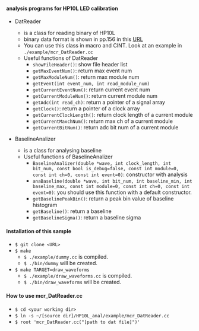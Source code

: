#### analysis programs for HP10L LED calibration
* DatReader
  * is a class for reading binary of HP10L
  * binary data format is shown in pp.156 in this [URL](https://www-he.scphys.kyoto-u.ac.jp/member/kiseki/html/AXEL/e-log/e-log_nakamura-AXEL_anal002_20141212-20151224.pdf)
  * You can use this class in macro and CINT. Look at an example in `./example/mcr_DatReader.cc`
  * Useful functions of DatReader
    * `showFileHeader()`: show file header list
    * `getMaxEventNum()`: return max event num
    * `getMaxModuleNum()`: return max module num
    * `getEvent(int event_num, int read_module_num)` 
    * `getCurrentEventNum()`: return current event num
    * `getCurrentModuleNum()`: return current module num
    * `getAdc(int read_ch)`: return a pointer of a signal array
    * `getClock()`: return a pointer of a clock array
    * `getCurrentClockLength()`: return clock length of a current module
    * `getCurrentMaxchNum()`: return max ch of a current module
    * `getCurrentBitNum()`: return adc bit num of a current module

* BaselineAnalizer
  * is a class for analysing baseline
  * Useful functions of BaselineAnalizer
    * `BaselineAnalizer(double *wave, int clock_length, int bit_num, const bool is_debug=false, const int module=0, const int ch=0, const int event=0)`: constructor with analysis
    * `anaBaseline(double *wave, int bit_num, int baseline_min, int baseline_max, const int module=0, const int ch=0, const int event=0)`: you should use this function with a default constructor.
    * `getBaselinePeakBin()`: return a peak bin value of baseline histogram
    * `getBaseline()`: return a baseline
    * `getBaselineSigma()`: return a baseline sigma      

#### Installation of this sample
  * `$ git clone <URL>`
  * `$ make`
    * `$ ./example/dummy.cc` is compiled.
    * `$ ./bin/dummy` will be created.
  * `$ make TARGET=draw_waveforms`
    * `$ ./example/draw_waveforms.cc` is compiled.
    * `$ ./bin/draw_waveforms` will be created.

  
#### How to use mcr_DatReader.cc
  * `$ cd <your working dir>`
  * `$ ln -s ~/[source dir]/HP10L_anal/example/mcr_DatReader.cc`
  * `$ root 'mcr_DatReader.cc("[path to dat file]")'`